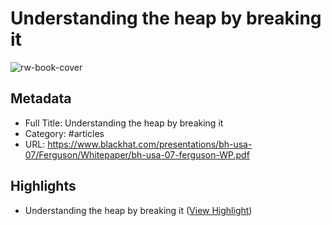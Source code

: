 # Understanding the heap by breaking it

![rw-book-cover](https://readwise-assets.s3.amazonaws.com/static/images/article1.be68295a7e40.png)

## Metadata
- Full Title: Understanding the heap by breaking it
- Category: #articles
- URL: https://www.blackhat.com/presentations/bh-usa-07/Ferguson/Whitepaper/bh-usa-07-ferguson-WP.pdf

## Highlights
- Understanding the heap by
  breaking it ([View Highlight](https://read.readwise.io/read/01h4506v8237a8s4s3k01zxscw))
